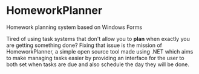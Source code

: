 # HomeworkPlanner
Homework planning system based on Windows Forms

Tired of using task systems that don't allow you to **plan** when exactly you are getting something done? Fixing that issue is the mission of HomeworkPlanner, a simple open source tool made using .NET which aims to make managing tasks easier by providing an interface for the user to both set when tasks are due and also schedule the day they will be done.
